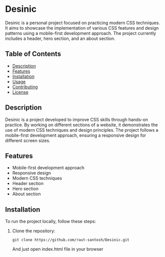 # Desinic

Desinic is a personal project focused on practicing modern CSS techniques. It aims to showcase the implementation of various CSS features and design patterns using a mobile-first development approach. The project currently includes a header, hero section, and an about section.

## Table of Contents

- [Description](#description)
- [Features](#features)
- [Installation](#installation)
- [Usage](#usage)
- [Contributing](#contributing)
- [License](#license)

## Description

Desinic is a project developed to improve CSS skills through hands-on practice. By working on different sections of a website, it demonstrates the use of modern CSS techniques and design principles. The project follows a mobile-first development approach, ensuring a responsive design for different screen sizes.

## Features

- Mobile-first development approach
- Responsive design
- Modern CSS techniques
- Header section
- Hero section
- About section

## Installation

To run the project locally, follow these steps:

1. Clone the repository:

   ```shell
   git clone https://github.com/raut-santosh/Desinic.git
   ```
   And just open index.html file in your browser
